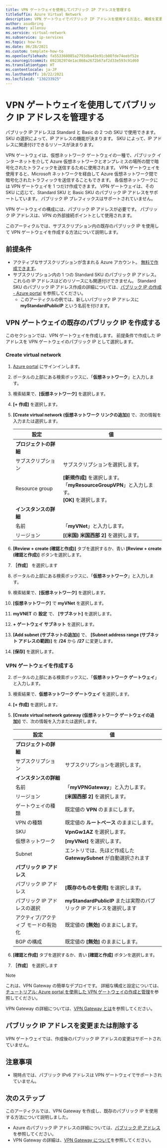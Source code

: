 ```yaml
---
title: VPN ゲートウェイを使用してパブリック IP アドレスを管理する
titleSuffix: Azure Virtual Network
description: VPN ゲートウェイでパブリック IP アドレスを使用する方法と、構成を変更する方法について説明します。
author: asudbring
ms.author: allensu
ms.service: virtual-network
ms.subservice: ip-services
ms.topic: how-to
ms.date: 06/28/2021
ms.custom: template-how-to
ms.openlocfilehash: fa553360085a2793dba43e91cb08fde74eebf52e
ms.sourcegitcommit: 692382974e1ac868a2672b67af2d33e593c91d60
ms.translationtype: HT
ms.contentlocale: ja-JP
ms.lasthandoff: 10/22/2021
ms.locfileid: "130233925"
---
```

# <a name="manage-a-public-ip-address-with-a-vpn-gateway"></a>VPN ゲートウェイを使用してパブリック IP アドレスを管理する

パブリック IP アドレスは Standard と Basic の 2 つの SKU で使用できます。 SKU の選択によって、IP アドレスの機能が決まります。 SKU によって、IP アドレスに関連付けできるリソースが決まります。 

VPN ゲートウェイは、仮想ネットワーク ゲートウェイの一種で、パブリック インターネットを介して Azure 仮想ネットワークとオンプレミスの場所の間で暗号化されたトラフィックを送信するために使用されます。 VPN ゲートウェイを使用すると、Microsoft ネットワークを経由して Azure 仮想ネットワーク間で暗号化されたトラフィックを送信することもできます。 各仮想ネットワークには VPN ゲートウェイを 1 つだけ作成できます。 VPN ゲートウェイは、その SKU に応じて、Standard SKU と Basic SKU のパブリック IP アドレスをサポートしています。 パブリック IP プレフィックスはサポートされていません。

VPN ゲートウェイの構成には、パブリック IP アドレスが必要です。 パブリック IP アドレスは、VPN の外部接続ポイントとして使用されます。 

このアーティクルでは、サブスクリプション内の既存のパブリック IP を使用して VPN ゲートウェイを作成する方法について説明します。 

## <a name="prerequisites"></a>前提条件

- アクティブなサブスクリプションが含まれる Azure アカウント。 [無料で作成できます](https://azure.microsoft.com/free/?ref=microsoft.com&utm_source=microsoft.com&utm_medium=docs&utm_campaign=visualstudio)。
- サブスクリプション内の 1 つの Standard SKU のパブリック IP アドレス。 これらの IP アドレスはどのリソースにも関連付けできません。 Standard SKU のパブリック IP アドレス作成の詳細については、[パブリック IP の作成 - Azure portal](./create-public-ip-portal.md) を参照してください。
    - このアーティクルの例では、新しいパブリック IP アドレスに **myStandardPublicIP** という名前を付けます。

## <a name="create-vpn-gateway-existing-public-ip"></a>VPN ゲートウェイの既存のパブリック IP を作成する

このセクションでは、VPN ゲートウェイを作成します。 前提条件で作成した IP アドレスを VPN ゲートウェイのパブリック IP として選択します。

### <a name="create-virtual-network"></a>Create virtual network

1. [Azure portal](https://portal.azure.com) にサインインします。

2. ポータルの上部にある検索ボックスに、「**仮想ネットワーク**」と入力します。

3. 検索結果で、**[仮想ネットワーク]** を選択します。

4. **[+ 作成]** を選択します。

5. **[Create virtual network (仮想ネットワーク リンクの追加)]** で、次の情報を入力または選択します。

    | 設定 | 値 |
    | ------- | ----- |
    | **プロジェクトの詳細** |   |
    | サブスクリプション | サブスクリプションを選択します。 |
    | Resource group | **[新規作成]** を選択します。 </br> 「**myResourceGroupVPN**」と入力します。 </br> **[OK]** を選択します。 |
    | **インスタンスの詳細** |   |
    | 名前 | 「**myVNet**」と入力します。 |
    | リージョン | **[(米国) 米国西部 2]** を選択します。 |
    
6. **[Review + create (確認と作成)]** タブを選択するか、青い **[Review + create (確認と作成)]** ボタンを選択します。

7. **［作成］** を選択します

8. ポータルの上部にある検索ボックスに、「**仮想ネットワーク**」と入力します。

9. 検索結果で、**[仮想ネットワーク]** を選択します。

10. **[仮想ネットワーク]** で **myVNet** を選択します。

11. **myVNET** の **設定** で、 **[サブネット]** を選択します。

12. **+ ゲートウェイ サブネット** を選択します。

13. **[Add subnet (サブネットの追加)]** で、 **[Subnet address range (サブネット アドレスの範囲)]** を **/24** から **/27** に変更します。

14. **[保存]** を選択します。

### <a name="create-vpn-gateway"></a>VPN ゲートウェイを作成する

2. ポータルの上部にある検索ボックスに、「**仮想ネットワーク ゲートウェイ**」と入力します。

3. 検索結果で、**仮想ネットワーク ゲートウェイ** を選択します。

4. **[+ 作成]** を選択します。

5. **[Create virtual network gateway (仮想ネットワーク ゲートウェイの追加)]** で、次の情報を入力または選択します。

    | 設定 | 値 |
    | ------- | ----- |
    | **プロジェクトの詳細** |   |
    | サブスクリプション | サブスクリプションを選択します。 |
    | **インスタンスの詳細** |   |
    | 名前 | 「**myVPNGateway**」と入力します。 |
    | リージョン | **[米国西部 2]** を選択します。 |
    | ゲートウェイの種類 | 既定値の **VPN** のままにします。 |
    | VPN の種類 | 既定値の **ルートベース** のままにします。 |
    | SKU | **VpnGw1AZ** を選択します。 |
    | 仮想ネットワーク | **[myVNet]** を選択します。 |
    | Subnet | エントリでは、先ほど作成した **GatewaySubnet** が自動選択されます |
    | **パブリック IP アドレス** |   |
    | パブリック IP アドレス | **[既存のものを使用]** を選択します。 |
    | パブリック IP アドレスの選択 | **myStandardPublicIP** または実際のパブリック IP アドレスを選択します |
    | アクティブ/アクティブ モードの有効化 | 既定値の **[無効]** のままにします。 |
    | BGP の構成 | 既定値の **[無効]** のままにします。 |

6. **[確認と作成]** タブを選択するか、青い **[確認と作成]** ボタンを選択します。

7. **［作成］** を選択します

> [!NOTE]
> これは、VPN Gateway の簡単なデプロイです。 詳細な構成と設定については、[チュートリアル: Azure portal を使用した VPN ゲートウェイの作成と管理](../../vpn-gateway/tutorial-create-gateway-portal.md)を参照してください。
>
> VPN Gateway の詳細については、[VPN Gateway とは](../../vpn-gateway/vpn-gateway-about-vpngateways.md)を参照してください。

## <a name="change-or-remove-public-ip-address"></a>パブリック IP アドレスを変更または削除する

VPN ゲートウェイでは、作成後のパブリック IP アドレスの変更はサポートされていません。

## <a name="caveats"></a>注意事項

* 現時点では、パブリック IPv6 アドレスは VPN ゲートウェイでサポートされていません。
 
## <a name="next-steps"></a>次のステップ

このアーティクルでは、VPN Gateway を作成し、既存のパブリック IP を使用する方法について説明しました。 

- Azure のパブリック IP アドレスの詳細については、[パブリック IP アドレス](./public-ip-addresses.md)を参照してください。
- VPN Gateway の詳細は、[VPN Gateway について](../../vpn-gateway/vpn-gateway-about-vpngateways.md)を参照してください。